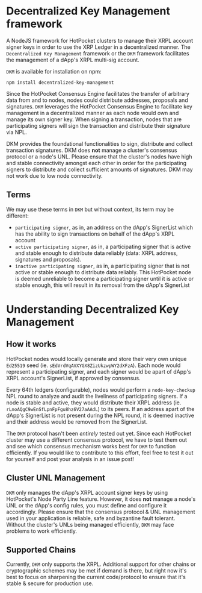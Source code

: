 # Decentralized Key Management framework
A NodeJS framework for HotPocket clusters to manage their XRPL account signer keys in order to use the XRP Ledger in a decentralized manner. The `Decentralized Key Management` framework or the `DKM` framework facilitates the management of a dApp's XRPL multi-sig account.

`DKM` is available for installation on npm:
```
npm install decentralized-key-management
```

Since the HotPocket Consensus Engine facilitates the transfer of arbitrary data from and to nodes, nodes could distribute addresses, proposals and signatures. `DKM` leverages the HotPocket Consensus Engine to facilitate key management in a decentralized manner as each node would own and manage its own signer key. When signing a transaction, nodes that are participating signers will sign the transaction and distribute their signature via NPL.

DKM provides the foundational functionalities to sign, distribute and collect transaction signatures. DKM does **not** manage a cluster's consensus protocol or a node's UNL. Please ensure that the cluster's nodes have high and stable connectivity amongst each other in order for the participating signers to distribute and collect sufficient amounts of signatures. DKM may not work due to low node connectivity.

## Terms
We may use these terms in `DKM` but without context, its term may be different:
- `participating signer`, as in, an address on the dApp's SignerList which has the ability to sign transactions on behalf of the dApp's XRPL account
- `active participating signer`, as in, a participating signer that is active and stable enough to distribute data reliably (data: XRPL address, signatures and proposals).
- `inactive participating signer`, as in, a participating signer that is not active or stable enough to distribute data reliably. This HotPocket node is deemed unreliable to become a participating signer until it is active or stable enough, this will result in its removal from the dApp's SignerList

# Understanding Decentralized Key Management

## How it works
HotPocket nodes would locally generate and store their very own unique `Ed25519` seed (ie. `sEdVrdVqAVXYGX8ZizUkzwpWY2dXFzA`). Each node would represent a participating signer, and each signer would be apart of dApp's XRPL account's SignerList, if approved by consensus.

Every 64th ledgers (configurable), nodes would perform a `node-key-checkup` NPL round to analyze and audit the liveliness of participating signers. If a node is stable and active, they would distribute their XRPL address (ie. `rLnoAQgC9wEnSfLpnFpFgu8hz6V27aAAdL`) to its peers. If an address apart of the dApp's SignerList is not present during the NPL round, it is deemed inactive and their address would be removed from the SignerList.

The `DKM` protocol hasn't been *entirely* tested out yet. Since each HotPocket cluster may use a different consensus protocol, we have to test them out and see which consensus mechanism works best for `DKM` to function efficiently. If you would like to contribute to this effort, feel free to test it out for yourself and post your analysis in an issue post!

## Cluster UNL Management
`DKM` only manages the dApp's XRPL account signer keys by using HotPocket's Node Party Line feature. However, it does **not** manage a node's UNL or the dApp's config rules, you must define and configure it accordingly. Please ensure that the consensus protocol & UNL management used in your application is reliable, safe and byzantine fault tolerant. Without the cluster's UNLs being managed efficiently, `DKM` may face problems to work efficiently.

## Supported Chains
Currently, `DKM` only supports the XRPL. Additional support for other chains or cryptographic schemes may be met if demand is there, but right now it's best to focus on sharpening the current code/protocol to ensure that it's stable & secure for production use.
